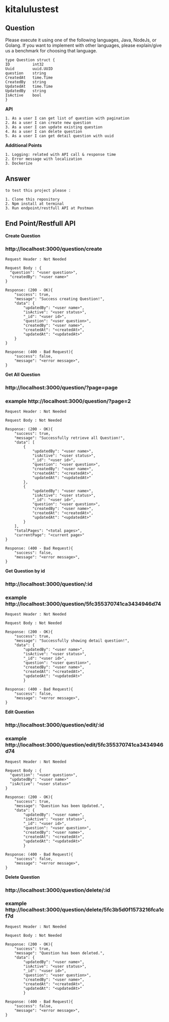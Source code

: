 # kitalulustest

## Question


Please execute it using one of the following languages, Java, NodeJs, or Golang. 
If you want to implement with other languages, please explain/give us a benchmark for choosing that language. 


```
type Question struct {
ID          int32     
Uuid        uuid.UUID     
question    string     
CreatedAt   time.Time     
CreatedBy   string     
UpdatedAt   time.Time     
UpdatedBy   string     
IsActive    bool  
}
```

**API**
```
1. As a user I can get list of question with pagination 
2. As a user I can create new question 
3. As a user I can update existing question 
4. As a user I can delete question 
5. As a user I can get detail question with uuid 
```

**Additional Points**
```
1. Logging: related with API call & response time 
2. Error message with localization 
3. Dockerize
```

## Answer

```
to test this project please :

1. Clone this repository
2. Npm install at terminal
3. Run endpoint/restfull API at Postman
```

## End Point/Restfull API

**Create Question**
### http://localhost:3000/question/create

```
Request Header : Not Needed
```
```
Request Body : {
  "question": "<user question>",
  "createdBy": "<user name>"
}
```
```
Response: (200 - OK){
    "success": true,
    "message": "Success creating Question!",
    "data": {
        "updatedBy": "<user name>",
        "isActive": "<user status>",
        "_id": "<user id>",
        "question": "<user question>",
        "createdBy": "<user name>",
        "createdAt": "<createdAt>",
        "updatedAt": "<updatedAt>"
    }
}
```
```
Response: (400 - Bad Request){
    "success": false,
    "message": "<error message>",
}
```

**Get All Question**
### http://localhost:3000/question/?page=page
### example http://localhost:3000/question/?page=2

```
Request Header : Not Needed
```
```
Request Body : Not Needed
```
```
Response: (200 - OK){
    "success": true,
    "message": "Successfully retrieve all Question!",
    "data": [
        {
            "updatedBy": "<user name>",
            "isActive": "<user status>",
            "_id": "<user id>",
            "question": "<user question>",
            "createdBy": "<user name>",
            "createdAt": "<createdAt>",
            "updatedAt": "<updatedAt>"
        },
        {
            "updatedBy": "<user name>",
            "isActive": "<user status>",
            "_id": "<user id>",
            "question": "<user question>",
            "createdBy": "<user name>",
            "createdAt": "<createdAt>",
            "updatedAt": "<updatedAt>"
        }
    ],
    "totalPages": "<total pages>",
    "currentPage": "<current page>"
}
```
```
Response: (400 - Bad Request){
    "success": false,
    "message": "<error message>",
}
```

**Get Question by id**
### http://localhost:3000/question/:id
### example http://localhost:3000/question/5fc355370741ca3434946d74

```
Request Header : Not Needed
```
```
Request Body : Not Needed
```
```
Response: (200 - OK){
    "success": true,
    "message": "Successfully showing detail question!",
    "data": {
        "updatedBy": "<user name>",
        "isActive": "<user status>",
        "_id": "<user id>",
        "question": "<user question>",
        "createdBy": "<user name>",
        "createdAt": "<createdAt>",
        "updatedAt": "<updatedAt>"
        }
```
```
Response: (400 - Bad Request){
    "success": false,
    "message": "<error message>",
}
```

**Edit Question**
### http://localhost:3000/question/edit/:id
### example http://localhost:3000/question/edit/5fc355370741ca3434946d74

```
Request Header : Not Needed
```
```
Request Body : {
  "question": "<user question>",
  "updatedBy": "<user name>"
  "isActive": "<user status>"
}
```
```
Response: (200 - OK){
    "success": true,
    "message": "Question has been Updated.",
    "data": {
        "updatedBy": "<user name>",
        "isActive": "<user status>",
        "_id": "<user id>",
        "question": "<user question>",
        "createdBy": "<user name>",
        "createdAt": "<createdAt>",
        "updatedAt": "<updatedAt>"
        }
```
```
Response: (400 - Bad Request){
    "success": false,
    "message": "<error message>",
}
```

**Delete Question**
### http://localhost:3000/question/delete/:id
### example http://localhost:3000/question/delete/5fc3b5d0f1573216fca1cf7d

```
Request Header : Not Needed
```
```
Request Body : Not Needed
```
```
Response: (200 - OK){
    "success": true,
    "message": "Question has been deleted.",
    "data": {
        "updatedBy": "<user name>",
        "isActive": "<user status>",
        "_id": "<user id>",
        "question": "<user question>",
        "createdBy": "<user name>",
        "createdAt": "<createdAt>",
        "updatedAt": "<updatedAt>"
        }
```
```
Response: (400 - Bad Request){
    "success": false,
    "message": "<error message>",
}
```